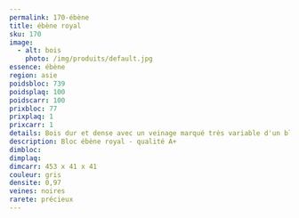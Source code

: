 ```yaml
---
permalink: 170-ébène
title: ébène royal 
sku: 170
image: 
  - alt: bois
    photo: /img/produits/default.jpg
essence: ébène
region: asie
poidsbloc: 739
poidsplaq: 100
poidscarr: 100
prixbloc: 77
prixplaq: 1
prixcarr: 1
details: Bois dur et dense avec un veinage marqué très variable d'un bloc à l'autre.
description: Bloc ébène royal - qualité A+
dimbloc: 
dimplaq: 
dimcarr: 453 x 41 x 41
couleur: gris
densite: 0,97
veines: noires
rarete: précieux
---
```

